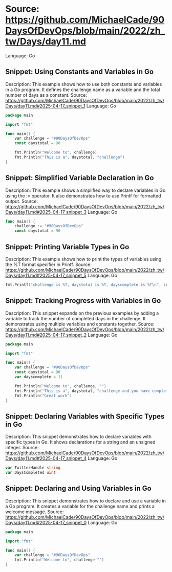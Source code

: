 # Source: https://github.com/MichaelCade/90DaysOfDevOps/blob/main/2022/zh_tw/Days/day11.md
Language: Go

## Snippet: Using Constants and Variables in Go
Description: This example shows how to use both constants and variables in a Go program. It defines the challenge name as a variable and the total number of days as a constant.
Source: https://github.com/MichaelCade/90DaysOfDevOps/blob/main/2022/zh_tw/Days/day11.md#2025-04-17_snippet_1
Language: Go

```Go
package main

import "fmt"

func main() {
    var challenge = "#90DaysOfDevOps"
    const daystotal = 90

    fmt.Println("Welcome to", challenge)
    fmt.Println("This is a", daystotal, "challenge")
}
```

## Snippet: Simplified Variable Declaration in Go
Description: This example shows a simplified way to declare variables in Go using the := operator. It also demonstrates how to use Printf for formatted output.
Source: https://github.com/MichaelCade/90DaysOfDevOps/blob/main/2022/zh_tw/Days/day11.md#2025-04-17_snippet_3
Language: Go

```Go
func main() {
    challenge := "#90DaysOfDevOps"
    const daystotal = 90
```

## Snippet: Printing Variable Types in Go
Description: This example shows how to print the types of variables using the %T format specifier in Printf.
Source: https://github.com/MichaelCade/90DaysOfDevOps/blob/main/2022/zh_tw/Days/day11.md#2025-04-17_snippet_5
Language: Go

```Go
fmt.Printf("challenge is %T, daystotal is %T, dayscomplete is %T\n", conference, daystotal, dayscomplete)
```

## Snippet: Tracking Progress with Variables in Go
Description: This snippet expands on the previous examples by adding a variable to track the number of completed days in the challenge. It demonstrates using multiple variables and constants together.
Source: https://github.com/MichaelCade/90DaysOfDevOps/blob/main/2022/zh_tw/Days/day11.md#2025-04-17_snippet_2
Language: Go

```Go
package main

import "fmt"

func main() {
    var challenge = "#90DaysOfDevOps"
    const daystotal = 90
    var dayscomplete = 11

    fmt.Println("Welcome to", challenge, "")
    fmt.Println("This is a", daystotal, "challenge and you have completed", dayscomplete, "days")
    fmt.Println("Great work")
}
```

## Snippet: Declaring Variables with Specific Types in Go
Description: This snippet demonstrates how to declare variables with specific types in Go. It shows declarations for a string and an unsigned integer.
Source: https://github.com/MichaelCade/90DaysOfDevOps/blob/main/2022/zh_tw/Days/day11.md#2025-04-17_snippet_4
Language: Go

```Go
var TwitterHandle string 
var DaysCompleted uint
```

## Snippet: Declaring and Using Variables in Go
Description: This snippet demonstrates how to declare and use a variable in a Go program. It creates a variable for the challenge name and prints a welcome message.
Source: https://github.com/MichaelCade/90DaysOfDevOps/blob/main/2022/zh_tw/Days/day11.md#2025-04-17_snippet_0
Language: Go

```Go
package main

import "fmt"

func main() {
    var challenge = "#90DaysOfDevOps"
    fmt.Println("Welcome to", challenge "")
}
```